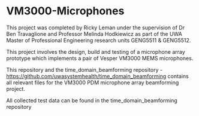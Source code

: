 # VM3000-Microphones

This project was completed by Ricky Leman under the supervision of Dr Ben Travaglione and Professor Melinda Hodkiewicz as part of the UWA Master of Professional Engineering research units GENG5511 & GENG5512.

This project involves the design, build and testing of a microphone array prototype which implements a pair of Vesper VM3000 MEMS microphones.

This repository and the time_domain_beamforming repository - https://github.com/uwasystemhealth/time_domain_beamforming contains all relevant files for the VM3000 PDM microphone array beamforming project.

All collected test data can be found in the time_domain_beamforming repository